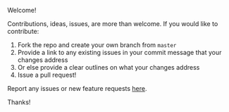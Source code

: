 Welcome!

Contributions, ideas, issues, are more than welcome. If you would like to contribute:

1. Fork the repo and create your own branch from `master`
2. Provide a link to any existing issues in your commit message that your changes address
3. Or else provide a clear outlines on what your changes address
4. Issue a pull request!

Report any issues or new feature requests [here](https://github.com/andrew-1234/imgsortR/issues).

Thanks!
